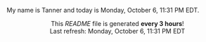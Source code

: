 My name is Tanner and today is Monday, October 6, 11:31 PM EDT.

<p align="center">This <i>README</i> file is generated <b>every 3 hours</b>!</br>Last refresh: Monday, October 6, 11:31 PM EDT<br /></p>
